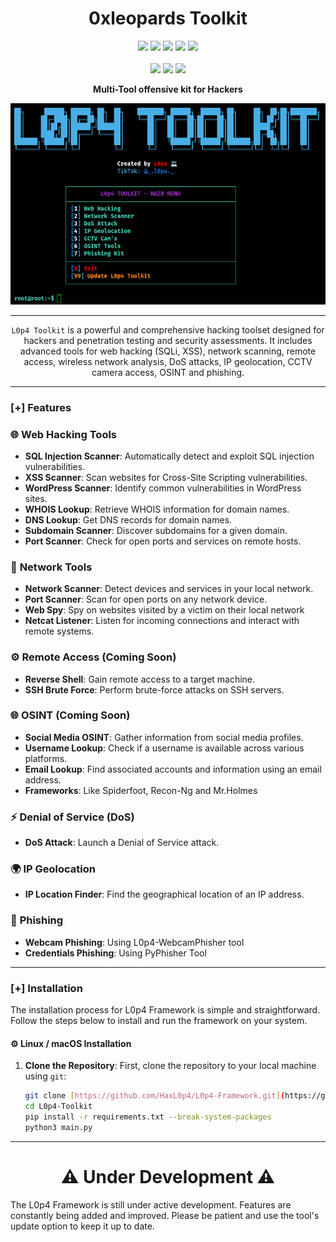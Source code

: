 <h1 align="center"> 0xleopards Toolkit </h1>

<p align="center">
  <img src="https://img.shields.io/github/stars/HaxL0p4/L0p4-Toolkit?style=for-the-badge&color=orange">
  <img src="https://img.shields.io/github/forks/HaxL0p4/L0p4-Toolkit?style=for-the-badge&color=purple">
  <img src="https://img.shields.io/github/watchers/HaxL0p4/L0p4-Toolkit?style=for-the-badge&color=blue">
  <img src="https://img.shields.io/github/issues/HaxL0p4/L0p4-Toolkit?style=for-the-badge&color=red">
  <img src="https://img.shields.io/github/license/HaxL0p4/L0p4-Toolkit?style=for-the-badge&color=blue">
  <br><br>
  <img src="https://img.shields.io/badge/Author-HaxL0p4-purple?style=flat-square">
  <img src="https://img.shields.io/badge/Open%20Source-Yes-cyan?style=flat-square">
  <img src="https://img.shields.io/badge/Written%20In-Python-blue?style=flat-square">
</p>

<p align="center"><b>Multi-Tool offensive kit for Hackers</b></p>
<p align="center">
  <img src="https://github.com/HaxL0p4/L0p4-Framework/blob/main/img/L0p4-Toolkit.png">
</p>

---

<p align="center">
  <code>L0p4 Toolkit</code> is a powerful and comprehensive hacking toolset designed for hackers and penetration testing and security assessments. It includes advanced tools for web hacking (SQLi, XSS), network scanning, remote access, wireless network analysis, DoS attacks, IP geolocation, CCTV camera access, OSINT and phishing. 
</p>

---

### [+] Features

### 🌐 **Web Hacking Tools**
- **SQL Injection Scanner**: Automatically detect and exploit SQL injection vulnerabilities.
- **XSS Scanner**: Scan websites for Cross-Site Scripting vulnerabilities.
- **WordPress Scanner**: Identify common vulnerabilities in WordPress sites.
- **WHOIS Lookup**: Retrieve WHOIS information for domain names.
- **DNS Lookup**: Get DNS records for domain names.
- **Subdomain Scanner**: Discover subdomains for a given domain.
- **Port Scanner**: Check for open ports and services on remote hosts.

### 📡 **Network Tools**
- **Network Scanner**: Detect devices and services in your local network.
- **Port Scanner**: Scan for open ports on any network device.
- **Web Spy**: Spy on websites visited by a victim on their local network
- **Netcat Listener**: Listen for incoming connections and interact with remote systems.

### ⚙️ **Remote Access (Coming Soon)**
- **Reverse Shell**: Gain remote access to a target machine.
- **SSH Brute Force**: Perform brute-force attacks on SSH servers.

### 🌐 **OSINT (Coming Soon)**
- **Social Media OSINT**: Gather information from social media profiles.
- **Username Lookup**: Check if a username is available across various platforms.
- **Email Lookup**: Find associated accounts and information using an email address.
- **Frameworks**: Like Spiderfoot, Recon-Ng and Mr.Holmes

### ⚡ **Denial of Service (DoS)**
- **DoS Attack**: Launch a Denial of Service attack.

### 🌍 **IP Geolocation**
- **IP Location Finder**: Find the geographical location of an IP address.

### 🥷 **Phishing**
 - **Webcam Phishing**: Using L0p4-WebcamPhisher tool
 - **Credentials Phishing**: Using PyPhisher Tool


---
### [+] Installation

The installation process for L0p4 Framework is simple and straightforward. Follow the steps below to install and run the framework on your system.

#### ⚙️ **Linux / macOS Installation**

1. **Clone the Repository**:
   First, clone the repository to your local machine using `git`:

   ```bash
   git clone [https://github.com/HaxL0p4/L0p4-Framework.git](https://github.com/HaxL0p4/L0p4-Toolkit.git)
   cd L0p4-Toolkit
   pip install -r requirements.txt --break-system-packages
   python3 main.py

---

<h1 align="center">⚠️ Under Development ⚠️</h1>

The L0p4 Framework is still under active development. Features are constantly being added and improved. Please be patient and use the tool's update option to keep it up to date.
